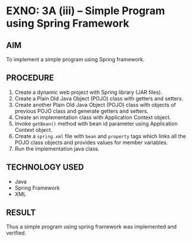 # EXNO: 3A (iii) – Simple Program using Spring Framework

## AIM
To implement a simple program using Spring framework.

## PROCEDURE
1. Create a dynamic web project with Spring library (JAR files).
2. Create a Plain Old Java Object (POJO) class with getters and setters.
3. Create another Plain Old Java Object (POJO) class with objects of previous POJO class and generate getters and setters.
4. Create an implementation class with Application Context object.
5. Invoke `getBean()` method with bean id parameter using Application Context object.
6. Create a `spring.xml` file with `bean` and `property` tags which links all the POJO class objects and provides values for member variables.
7. Run the implementation java class.

## TECHNOLOGY USED
- Java
- Spring Framework
- XML

## RESULT
Thus a simple program using spring framework was implemented and verified.
